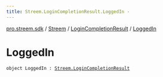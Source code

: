 ```yaml
---
title: Streem.LoginCompletionResult.LoggedIn - 
---
```


[pro.streem.sdk](../../index.html) / [Streem](../index.html) / [LoginCompletionResult](index.html) / [LoggedIn](./-logged-in.html)

# LoggedIn

`object LoggedIn : `[`Streem.LoginCompletionResult`](index.html)